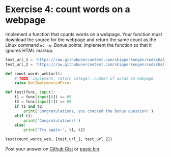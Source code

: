 # Exercise 4: count words on a webpage

Implement a function that counts words on a webpage. Your function must download the source for the webpage and return the same count as the Linux command `wc -w`.
Bonus points: implement the function so that it ignores HTML markup.

```python
test_url_1 = 'https://raw.githubusercontent.com/skipperkongen/codechallenge-serotina-kudos/main/page_raw.txt'
test_url_2 = 'https://raw.githubusercontent.com/skipperkongen/codechallenge-serotina-kudos/main/page_markup.html'

def count_words_web(url):
    # TODO: implement, return integer, number of words on webpage
    raise NotImplementedError

def test(func, input):
    t1 = func(input[0]) == 69
    t2 = func(input[1]) == 69
    if t1 and t2:
        print('Congratulations, you cracked the bonus question!')
    elif t1:
        print('Congratulations!')
    else:
        print('Try again:', t1, t2)

test(count_words_web, [test_url_1, test_url_2])
```

Post your answer on [Github Gist](https://gist.github.com/) or [paste bin](https://paste.ubuntu.com/).
